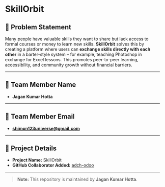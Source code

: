 # SkillOrbit

## 📝 Problem Statement

Many people have valuable skills they want to share but lack access to formal courses or money to learn new skills. **SkillOrbit** solves this by creating a platform where users can **exchange skills directly with each other** in a barter-style system – for example, teaching Photoshop in exchange for Excel lessons. This promotes peer-to-peer learning, accessibility, and community growth without financial barriers.

---

## 👥 Team Member Name

- **Jagan Kumar Hotta**

---

## 📧 Team Member Email

- **shimon123universe@gmail.com**

---

## 📌 Project Details

- **Project Name:** SkillOrbit
- **GitHub Collaborator Added:** [adch-odoo](https://github.com/adch-odoo)

---


> **Note:** This repository is maintained by **Jagan Kumar Hotta**.

